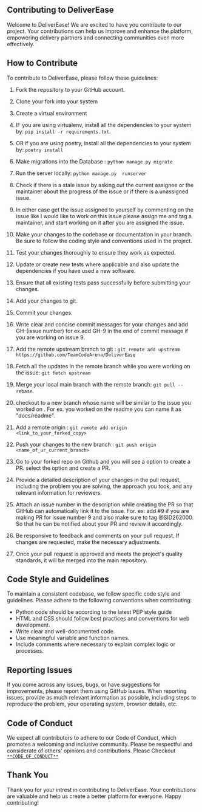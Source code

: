 ## Contributing to DeliverEase

Welcome to DeliverEase! We are excited to have you contribute to our project. Your contributions can help us improve and enhance the platform, empowering delivery partners and connecting communities even more effectively.

## How to Contribute

To contribute to DeliverEase, please follow these guidelines:

1. Fork the repository to your GitHub account.

2. Clone your fork into your system

3. Create a virtual environment 

4. IF you are using virtualenv, install all the dependencies to your system by: `pip install -r requirements.txt`.

5. OR if you are using poetry, install all the dependencies to your system by: `poetry install`

6. Make migrations into the Database : `python manage.py migrate`

7. Run the server locally: `python manage.py  runserver`

8. Check if there is a stale issue by asking out the current assignee or the maintainer about the progress of the issue or if  there is a unassigned issue.

9. In either case get the issue assigned to yourself by commenting on the issue like I would like to work on this issue please assign me and tag a maintainer, and start working on it after you are assigned the issue.

10. Make your changes to the codebase or documentation in your branch. Be sure to follow the coding style and conventions used in the project.

11. Test your changes thoroughly to ensure they work as expected.

12. Update or create new tests where applicable and also update the dependencies if you have used a new software.

13. Ensure that all existing tests pass successfully before submitting your changes.

14. Add your changes to git.

15. Commit your changes. 

16. Write clear and concise commit messages for your changes and add GH-(issue number) for ex.add  GH-9 in the end of commit message  if you are working on issue 9.

17. Add the remote upstream branch to git :  `git remote add upstream https://github.com/TeamCodeArena/DeliverEase`

18. Fetch all the updates in the remote branch while you were working on the issue: `git fetch upstream`

19. Merge your local main branch with the remote branch: `git pull --rebase`.

20. checkout to a new branch whose name will be similar to the issue you worked on . For ex. you worked on the readme you can name it as "docs/readme".

21. Add a remote origin : `git remote add origin <link_to_your_forked_copy>` 

22. Push your changes to the new branch : `git push origin <name_of_ur_current_branch>`

23. Go to your forked repo on Github and you will see a option to create a PR. select the option and create a PR.

24. Provide a detailed description of your changes in the pull request, including the problem you are solving, the approach you took, and any relevant information for reviewers.

25. Attach an issue number in the description while creating the PR so that GitHub can automatically link it to the issue. For. ex: add #9 if you are making PR for issue number 9 and also make sure to tag @SID262000. So that he can be notified about your PR and review it accordingly.

26. Be responsive to feedback and comments on your pull request. If changes are requested, make the necessary adjustments.

27. Once your pull request is approved and meets the project's quality standards, it will be merged into the main repository.

## Code Style and Guidelines

To maintain a consistent codebase, we follow specific code style and guidelines. Please adhere to the following conventions when contributing:


- Python code should be according to the latest PEP style guide 
- HTML and CSS should follow best practices and conventions for web development.
- Write clear and well-documented code.
- Use meaningful variable and function names.
- Include comments where necessary to explain complex logic or processes.


## Reporting Issues

If you come across any issues, bugs, or have suggestions for improvements, please report them using GitHub Issues. When reporting issues, provide as much relevant information as possible, including steps to reproduce the problem, your operating system, browser details, etc.


## Code of Conduct

We expect all contributors to adhere to our Code of Conduct, which promotes a welcoming and inclusive community. Please be respectful and considerate of others' opinions and contributions.
Please Checkout [`**CODE_OF_CONDUCT**`](CODE_OF_CONDUCT.md)


## Thank You

Thank you for your intrest in contributing to DeliverEase. Your contributions are valuable and help us create a better platform for everyone. Happy contributing!